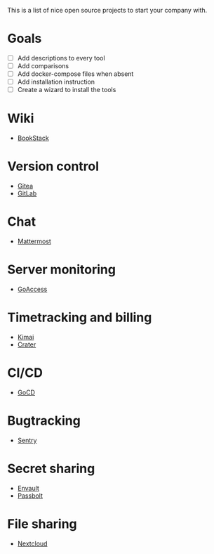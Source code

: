 This is a list of nice open source projects to start your company with.

# Goals
 - [ ] Add descriptions to every tool
 - [ ] Add comparisons
 - [ ] Add docker-compose files when absent
 - [ ] Add installation instruction
 - [ ] Create a wizard to install the tools

# Wiki
 - [BookStack](https://github.com/BookStackApp/BookStack)

# Version control
 - [Gitea](https://github.com/go-gitea/gitea)
 - [GitLab](https://github.com/gitlabhq/gitlabhq)

# Chat
 - [Mattermost](https://github.com/mattermost/mattermost-docker)

# Server monitoring
 - [GoAccess](https://github.com/allinurl/goaccess)

# Timetracking and billing
 - [Kimai](https://github.com/kevinpapst/kimai2)
 - [Crater](https://github.com/bytefury/crater)

# CI/CD
 - [GoCD](https://github.com/gocd/gocd)

# Bugtracking
 - [Sentry](https://github.com/getsentry/onpremise)

# Secret sharing
 - [Envault](https://github.com/envault/envault)
 - [Passbolt](https://github.com/passbolt/passbolt_docker)

# File sharing
 - [Nextcloud](https://github.com/nextcloud/docker)
